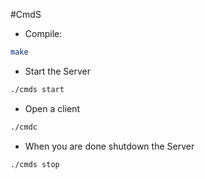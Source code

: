#CmdS

- Compile:
```bash
make
```

- Start the Server
```bash
./cmds start
```

- Open a client
```bash
./cmdc
```

- When you are done shutdown the Server
```bash
./cmds stop
```
